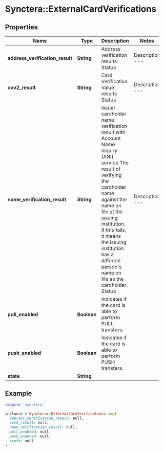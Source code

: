 # Synctera::ExternalCardVerifications

## Properties

| Name | Type | Description | Notes |
| ---- | ---- | ----------- | ----- |
| **address_verification_result** | **String** | Address verification results  Status | Description --- | --- VERIFIED | AVS verified NOT_VERIFIED | AVS not verified ADDRESS_MISMATCH | ZIP code match, address no match ZIP_MISMATCH | Address match, ZIP code no match ADDRESS_AND_ZIP_MISMATCH | Address and ZIP code no match  |  |
| **cvv2_result** | **String** | Card Verification Value results  Status | Description --- | --- VERIFIED | CVV and expiration date verified NOT_VERIFIED | CVV and expiration date not verified CVV_MISMATCH | Either CVV or expiration date does not match NOT_SUPPORTED | Issuer does not participate in CVV2 service  |  |
| **name_verification_result** | **String** | Issuer cardholder name verification result with Account Name Inquiry (ANI) service The result of verifying the cardholder name against the name on file at the issuing institution. If this fails, it means the issuing institution has a different person&#39;s name on file as the cardholder.  Status | Description --- | --- VERIFIED | ANI Name verified NOT_VERIFIED | ANI Name not verified NOT_SUPPORTED | Issuer does not participate in ANI service NAME_MISMATCH | ANI Name does not match  |  |
| **pull_enabled** | **Boolean** | Indicates if the card is able to perform PULL transfers. |  |
| **push_enabled** | **Boolean** | Indicates if the card is able to perform PUSH transfers. |  |
| **state** | **String** |  |  |

## Example

```ruby
require 'synctera'

instance = Synctera::ExternalCardVerifications.new(
  address_verification_result: null,
  cvv2_result: null,
  name_verification_result: null,
  pull_enabled: null,
  push_enabled: null,
  state: null
)
```

